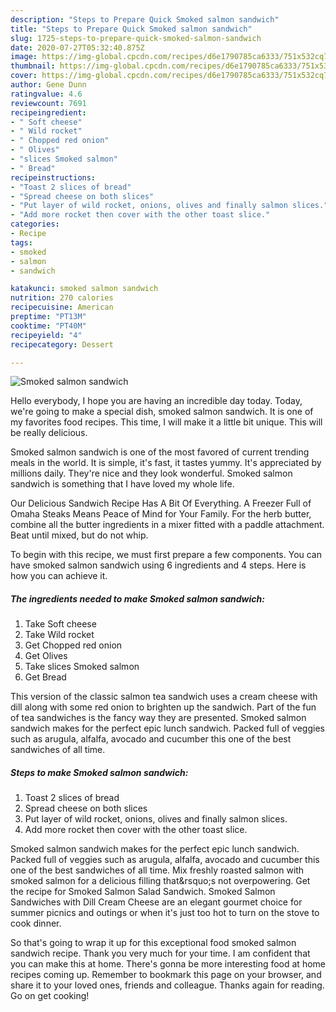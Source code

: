 ```yaml
---
description: "Steps to Prepare Quick Smoked salmon sandwich"
title: "Steps to Prepare Quick Smoked salmon sandwich"
slug: 1725-steps-to-prepare-quick-smoked-salmon-sandwich
date: 2020-07-27T05:32:40.875Z
image: https://img-global.cpcdn.com/recipes/d6e1790785ca6333/751x532cq70/smoked-salmon-sandwich-recipe-main-photo.jpg
thumbnail: https://img-global.cpcdn.com/recipes/d6e1790785ca6333/751x532cq70/smoked-salmon-sandwich-recipe-main-photo.jpg
cover: https://img-global.cpcdn.com/recipes/d6e1790785ca6333/751x532cq70/smoked-salmon-sandwich-recipe-main-photo.jpg
author: Gene Dunn
ratingvalue: 4.6
reviewcount: 7691
recipeingredient:
- " Soft cheese"
- " Wild rocket"
- " Chopped red onion"
- " Olives"
- "slices Smoked salmon"
- " Bread"
recipeinstructions:
- "Toast 2 slices of bread"
- "Spread cheese on both slices"
- "Put layer of wild rocket, onions, olives and finally salmon slices."
- "Add more rocket then cover with the other toast slice."
categories:
- Recipe
tags:
- smoked
- salmon
- sandwich

katakunci: smoked salmon sandwich 
nutrition: 270 calories
recipecuisine: American
preptime: "PT13M"
cooktime: "PT40M"
recipeyield: "4"
recipecategory: Dessert

---
```



![Smoked salmon sandwich](https://img-global.cpcdn.com/recipes/d6e1790785ca6333/751x532cq70/smoked-salmon-sandwich-recipe-main-photo.jpg)

Hello everybody, I hope you are having an incredible day today. Today, we're going to make a special dish, smoked salmon sandwich. It is one of my favorites food recipes. This time, I will make it a little bit unique. This will be really delicious.

Smoked salmon sandwich is one of the most favored of current trending meals in the world. It is simple, it's fast, it tastes yummy. It's appreciated by millions daily. They're nice and they look wonderful. Smoked salmon sandwich is something that I have loved my whole life.

Our Delicious Sandwich Recipe Has A Bit Of Everything. A Freezer Full of Omaha Steaks Means Peace of Mind for Your Family. For the herb butter, combine all the butter ingredients in a mixer fitted with a paddle attachment. Beat until mixed, but do not whip.


To begin with this recipe, we must first prepare a few components. You can have smoked salmon sandwich using 6 ingredients and 4 steps. Here is how you can achieve it.

<!--inarticleads1-->

##### The ingredients needed to make Smoked salmon sandwich:

1. Take  Soft cheese
1. Take  Wild rocket
1. Get  Chopped red onion
1. Get  Olives
1. Take slices Smoked salmon
1. Get  Bread


This version of the classic salmon tea sandwich uses a cream cheese with dill along with some red onion to brighten up the sandwich. Part of the fun of tea sandwiches is the fancy way they are presented. Smoked salmon sandwich makes for the perfect epic lunch sandwich. Packed full of veggies such as arugula, alfalfa, avocado and cucumber this one of the best sandwiches of all time. 

<!--inarticleads2-->

##### Steps to make Smoked salmon sandwich:

1. Toast 2 slices of bread
1. Spread cheese on both slices
1. Put layer of wild rocket, onions, olives and finally salmon slices.
1. Add more rocket then cover with the other toast slice.


Smoked salmon sandwich makes for the perfect epic lunch sandwich. Packed full of veggies such as arugula, alfalfa, avocado and cucumber this one of the best sandwiches of all time. Mix freshly roasted salmon with smoked salmon for a delicious filling that&amp;rsquo;s not overpowering. Get the recipe for Smoked Salmon Salad Sandwich. Smoked Salmon Sandwiches with Dill Cream Cheese are an elegant gourmet choice for summer picnics and outings or when it&#39;s just too hot to turn on the stove to cook dinner. 

So that's going to wrap it up for this exceptional food smoked salmon sandwich recipe. Thank you very much for your time. I am confident that you can make this at home. There's gonna be more interesting food at home recipes coming up. Remember to bookmark this page on your browser, and share it to your loved ones, friends and colleague. Thanks again for reading. Go on get cooking!
